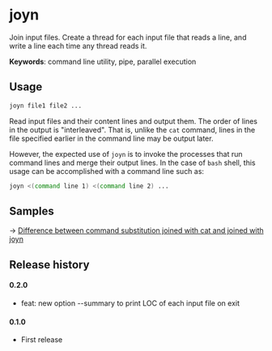 # joyn

Join input files. Create a thread for each input file that reads a line, and write a line each time any thread reads it.

**Keywords**: command line utility, pipe, parallel execution

## Usage

```sh
joyn file1 file2 ...
```

Read input files and their content lines and output them.
The order of lines in the output is "interleaved". That is, unlike the `cat` command, lines in the file specified earlier in the command line may be output later.

However, the expected use of `joyn` is to invoke the processes that run command lines and merge their output lines.
In the case of `bash` shell, this usage can be accomplished with a command line such as:

```sh
joyn <(command line 1) <(command line 2) ...
```

## Samples

&rarr; [Difference between command substitution joined with cat and joined with joyn](samples/command-subsutitution-joyn.md)

## Release history

#### 0.2.0

* feat: new option --summary to print LOC of each input file on exit

#### 0.1.0

* First release